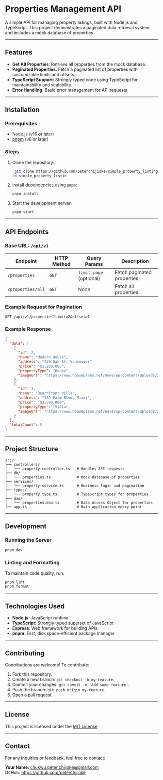 






# Properties Management API

A simple API for managing property listings, built with Node.js and TypeScript. This project demonstrates a paginated data retrieval system and includes a mock database of properties.

---

## Features

- **Get All Properties**: Retrieve all properties from the mock database.
- **Paginated Properties**: Fetch a paginated list of properties with customizable limits and offsets.
- **TypeScript Support**: Strongly typed code using TypeScript for maintainability and scalability.
- **Error Handling**: Basic error management for API requests.

---

## Installation

### Prerequisites

- [Node.js](https://nodejs.org/) (v16 or later)
- [pnpm](https://pnpm.io/) (v8 or later)

### Steps

1. Clone the repository:
   ```bash
    git clone https://github.com/peterchijioke/simple_property_listing.git
   cd simple_property_listin
   ```

2. Install dependencies using `pnpm`:
   ```bash
   pnpm install
   ```

3. Start the development server:
   ```bash
   pnpm start
   ```

---

## API Endpoints

### **Base URL**: `/api/v1`

| Endpoint                | HTTP Method | Query Params                   | Description                       |
|-------------------------|-------------|--------------------------------|-----------------------------------|
| `/properties`           | `GET`       | `limit`, `page` (optional)   | Fetch paginated properties.       |
| `/properties/all`       | `GET`       | None                           | Fetch all properties.             |

### Example Request for Pagination
```
GET /api/v1/properties?limit=2&offset=1
```

### Example Response
```json
{
  "data": [
    {
      "id": 2,
      "name": "Modern House",
      "address": "456 Oak St, Vancouver",
      "price": "$1,200,000",
      "propertyType": "House",
      "imageUrl": "https://www.houseplans.net/news/wp-content/uploads/2023/07/57260-768.jpeg"
    },
    {
      "id": 3,
      "name": "Beachfront Villa",
      "address": "789 Palm Blvd, Miami",
      "price": "$3,500,000",
      "propertyType": "Villa",
      "imageUrl": "https://www.houseplans.net/news/wp-content/uploads/2023/07/57260-768.jpeg"
    }
  ],
  "totalCount": 5
}
```

---

## Project Structure

```plaintext
src/
├── controllers/
│   └── property.controller.ts   # Handles API requests
├── db/
│   └── properties.ts            # Mock database of properties
├── services/
│   └── property.service.ts      # Business logic and pagination
├── types/
│   └── property.type.ts         # TypeScript types for properties
├── dao/
│   └── properties.dao.ts        # Data Access Object for properties
├── app.ts                       # Main application entry point
```

---

## Development

### Running the Server
```bash
pnpm dev
```

### Linting and Formatting
To maintain code quality, run:
```bash
pnpm lint
pnpm format
```

---

## Technologies Used

- **Node.js**: JavaScript runtime
- **TypeScript**: Strongly typed superset of JavaScript
- **Express**: Web framework for building APIs
- **pnpm**: Fast, disk space-efficient package manager

---

## Contributing

Contributions are welcome! To contribute:

1. Fork this repository.
2. Create a new branch: `git checkout -b my-feature`.
3. Commit your changes: `git commit -m 'Add some feature'`.
4. Push the branch: `git push origin my-feature`.
5. Open a pull request.

---

## License

This project is licensed under the [MIT License](LICENSE).

---

## Contact

For any inquiries or feedback, feel free to contact:

**Your Name**: chukwu.peter.chijioke@gmail.com  
GitHub: https://github.com/peterchijioke  
